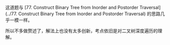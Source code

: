 这道题与 [77. Construct Binary Tree from Inorder and Postorder Traversal](../77. Construct Binary Tree from Inorder and Postorder Traversal) 的思路几乎一模一样。

所以不多做赘述了，解法上也没有太多创新，考点依旧是对二叉树深度遍历的理解。

